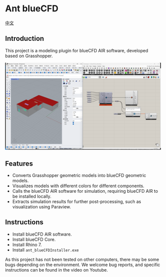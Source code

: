 # Ant blueCFD

[中文](README.md)

## Introduction

This project is a modeling plugin for blueCFD AIR software, developed based on Grasshopper.

![ScreenShot](./resources/01.png)

## Features

- Converts Grasshopper geometric models into blueCFD geometric models.
- Visualizes models with different colors for different components.
- Calls the blueCFD AIR software for simulation, requiring blueCFD AIR to be installed locally.
- Extracts simulation results for further post-processing, such as visualization using Paraview.

## Instructions

- Install blueCFD AIR software.
- Install blueCFD Core.
- Install Rhino 7.
- Install `ant_blueCFDInstaller.exe`

As this project has not been tested on other computers, there may be some bugs depending on the environment. We welcome bug reports, and specific instructions can be found in the video on Youtube.
